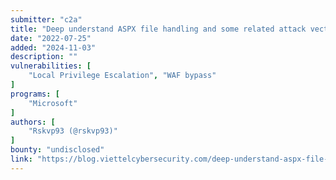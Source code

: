 ```yaml
---
submitter: "c2a"
title: "Deep understand ASPX file handling and some related attack vectors"
date: "2022-07-25"
added: "2024-11-03"
description: ""
vulnerabilities: [
    "Local Privilege Escalation", "WAF bypass"
]
programs: [
    "Microsoft"
]
authors: [
    "Rskvp93 (@rskvp93)"
]
bounty: "undisclosed"
link: "https://blog.viettelcybersecurity.com/deep-understand-aspx-file-handling-and-some-related-attack-vector/"
---
```




